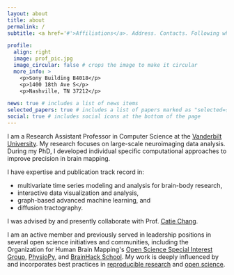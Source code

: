 ```yaml
---
layout: about
title: about
permalink: /
subtitle: <a href='#'>Affiliations</a>. Address. Contacts. Following what excites me.

profile:
  align: right
  image: prof_pic.jpg
  image_circular: false # crops the image to make it circular
  more_info: >
    <p>Sony Building B4018</p>
    <p>1400 18th Ave S</p>
    <p>Nashville, TN 37212</p>

news: true # includes a list of news items
selected_papers: true # includes a list of papers marked as "selected={true}"
social: true # includes social icons at the bottom of the page
---
```


I am a Research Assistant Professor in Computer Science at the [Vanderbilt University](https://www.vanderbilt.edu/). My research focuses on large-scale neuroimaging data analysis. During my PhD, I developed individual specific computational approaches to improve precision in brain mapping.

I have expertise and publication track record in:

- multivariate time series modeling and analysis for brain-body research,
- interactive data visualization and analysis,
- graph-based advanced machine learning, and
- diffusion tractography.

I was advised by and presently collaborate with Prof. [Catie Chang](https://engineering.vanderbilt.edu/bio/?pid=catie-chang).

I am an active member and previously served in leadership positions in several open science initiatives and communities, including the Organization for Human Brain Mapping's [Open Science Special Interest Group](https://ossig.netlify.app), [PhysioPy](https://github.com/physiopy), and [BrainHack School](https://school-brainhack.github.io/). My work is deeply influenced by and incorporates best practices in [reproducible research](https://ttw-rtd.readthedocs.io/en/latest/reproducible-research/reproducible-research.html) and [open science](https://en.wikipedia.org/wiki/Open_science).

<!-- Write your biography here. Tell the world about yourself. Link to your favorite [subreddit](http://reddit.com). You can put a picture in, too. The code is already in, just name your picture `prof_pic.jpg` and put it in the `img/` folder.

Put your address / P.O. box / other info right below your picture. You can also disable any of these elements by editing `profile` property of the YAML header of your `_pages/about.md`. Edit `_bibliography/papers.bib` and Jekyll will render your [publications page](/al-folio/publications/) automatically.

Link to your social media connections, too. This theme is set up to use [Font Awesome icons](https://fontawesome.com/) and [Academicons](https://jpswalsh.github.io/academicons/), like the ones below. Add your Facebook, Twitter, LinkedIn, Google Scholar, or just disable all of them. -->
